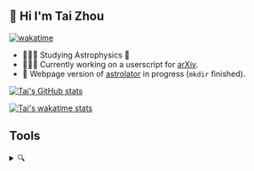 ## 👋 Hi I'm Tai Zhou

[![wakatime](https://wakatime.com/badge/user/9d0cf55e-5b6e-4078-b307-e95402afaf95.svg)](https://wakatime.com/@9d0cf55e-5b6e-4078-b307-e95402afaf95)

* 👨🏻‍🎓 Studying Astrophysics 🔭
* 👨🏻‍💻 Currently working on a userscript for [arXiv](https://arxiv.org).
* 🧐 Webpage version of [astrolator](https://github.com/Tai-Zhou/astrolator) in progress (`mkdir` finished).

[![Tai's GitHub stats](https://github-readme-stats.vercel.app/api?username=tai-zhou&hide_title=true&count_private=true&show_icons=true&bg_color=30,e96443,904e95&title_color=fff&text_color=fff&icon_color=fff)](https://github.com/Tai-Zhou)

[![Tai's wakatime stats](https://github-readme-stats.vercel.app/api/wakatime?username=tai&layout=compact)](https://wakatime.com/@tai)


## Tools

<details>
  <summary>🔍</summary>

### Hardware

* **MacBook Pro (13-inch, 2019)**
* **Raspberry Pi 3 Model B+**

### Life

* **[Home Assistant](https://github.com/home-assistant/core)**: 🏡 Open source home automation that puts local control and privacy first.
  * **[Xiaomi MIoT for Home Assistant](https://github.com/ha0y/xiaomi_miot_raw)**: Universal Xiaomi MIoT integration for Home Assistant.
* **Fonts**
  * **[Source Han Sans](https://github.com/adobe-fonts/source-han-sans)**: Source Han Sans is a set of OpenType/CFF Pan-CJK fonts.
  * **[Source Han Serif](https://github.com/adobe-fonts/source-han-serif)**: Source Han Serif is a set of OpenType/CFF Pan-CJK fonts.
  * **[Cascadia Code](https://github.com/microsoft/cascadia-code)**: This is a fun, new monospaced font that includes programming ligatures and is designed to enhance the modern look and feel of the Windows Terminal.
* **[Jellyfin](https://github.com/jellyfin/jellyfin)**: The Free Software Media System.

### System

* **[Homebrew](https://github.com/Homebrew)**: 🍺 The missing package manager for macOS (or Linux).
* **[Stats](https://github.com/exelban/stats)**: macOS system monitor in your menu bar.
* **[Raycast](https://www.raycast.com)**: Raycast is a blazingly fast, totally extendable launcher. It lets you complete tasks, calculate, share common links, and much more.
* **[Hidden Bar](https://github.com/dwarvesf/hidden)**: An ultra-light MacOS utility that helps hide menu bar icons.
* **[Tampermonkey](https://github.com/Tampermonkey/tampermonkey)**: The most popular userscript manager, with over 10 million users.
* **[aria2](https://github.com/aria2/aria2)**: aria2 is a lightweight multi-protocol & multi-source, cross platform download utility operated in command-line. It supports HTTP/HTTPS, FTP, SFTP, BitTorrent and Metalink.
* **[SwitchHosts](https://github.com/oldj/SwitchHosts)**: SwitchHosts is an App for managing hosts file, it is based on Electron , React, UmiJS , Chakra UI, CodeMirror, etc.
* **[Mos](https://github.com/Caldis/Mos)**: A lightweight tool used to smooth scrolling and set scroll direction independently for your mouse on macOS.
* **[Barrier](https://github.com/debauchee/barrier)**: Open-source KVM software.
* **[MonitorControl](https://github.com/MonitorControl/MonitorControl)**: 🖥 Control your display's brightness & volume on your Mac as if it was a native Apple Display. Use Apple Keyboard keys or custom shortcuts. Shows the native macOS OSDs.
* **[IINA](https://github.com/iina/iina)**: The modern video player for macOS.

### Academy

* **[Zotero](https://github.com/zotero/zotero)**: Zotero is a free, easy-to-use tool to help you collect, organize, cite, and share your research sources.
* **[Obsidian](https://obsidian.md)**: Obsidian is a powerful and extensible knowledge base that works on top of your local folder of plain text files.
* **[MacTeX](https://www.tug.org/mactex)**: TeX Live is intended to be a straightforward way to get up and running with the TeX document production system.
* **[TeX Live Utility](https://github.com/amaxwell/tlutility)**: TeX Live Utility, a Mac OS GUI for the TeX Live Manager.
* **[Inkscape](https://gitlab.com/inkscape/inkscape)**: Free and Open Source Vector Drawing.

### Programming

* **[VS Code](https://github.com/microsoft/vscode)**: Free. Built on open source. Runs everywhere.
* **[Pandoc](https://github.com/jgm/pandoc)**: Universal markup converter.
* **[Node.js](https://github.com/nodejs/node)**: Node.js JavaScript runtime ✨🐢🚀✨
* **C/C++**
  * **[CMake](https://github.com/Kitware/CMake)**: CMake is a cross-platform, open-source build system generator.
  * **[GSL](https://www.gnu.org/software/gsl/)**: The GNU Scientific Library (GSL) is a numerical library for C and C++ programmers.
* **Python**
  * **[pip](https://github.com/pypa/pip)**: The Python package installer.
  * **[Jupyter Notebook](https://github.com/jupyter/notebook)**: Jupyter Interactive Notebook.
  * **[JupyterLab](https://github.com/jupyterlab/jupyterlab)**: JupyterLab computational environment.
  * **[NumPy](https://github.com/numpy/numpy)**: The fundamental package for scientific computing with Python.
  * **[plotly.py](https://github.com/plotly/plotly.py)**: The interactive graphing library for Python (includes Plotly Express) ✨
  * **[matplotlib](https://github.com/matplotlib/matplotlib)**: plotting with Python.
  * **[Astropy](https://github.com/astropy/astropy)**: Repository for the Astropy core package.
  * **[Manim](https://github.com/manimCommunity/manim)**: A community-maintained Python framework for creating mathematical animations.

</details>

<!--
**Tai-Zhou/Tai-Zhou** is a ✨ _special_ ✨ repository because its `README.md` (this file) appears on your GitHub profile.

Here are some ideas to get you started:

- 🔭 I’m currently working on ...
- 🌱 I’m currently learning ...
- 👯 I’m looking to collaborate on ...
- 🤔 I’m looking for help with ...
- 💬 Ask me about ...
- 📫 How to reach me: ...
- 😄 Pronouns: ...
- ⚡ Fun fact: ...
-->
